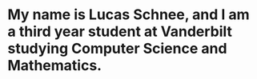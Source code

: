 # My name is Lucas Schnee, and I am a third year student at Vanderbilt studying Computer Science and Mathematics.
